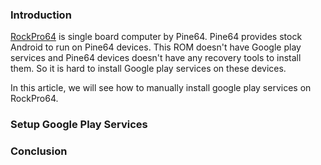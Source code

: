 <!--
.. title: Install Google Play Services On Pine64 RockPro64
.. slug: install-google-play-pine64
.. date: 2018-11-05 18:45:26 UTC+05:30
.. tags: draft
.. category:
.. link:
.. description:
.. type: text
-->

### Introduction

[RockPro64][rockpro64] is single board computer by Pine64. Pine64 provides stock Android to run on Pine64 devices. This ROM doesn't have Google play services and Pine64 devices doesn't have any recovery tools to install them. So it is hard to install Google play services on these devices.

In this article, we will see how to manually install google play services on RockPro64.

### Setup Google Play Services


### Conclusion




[rockpro64]: https://www.pine64.org/?page_id=61454

